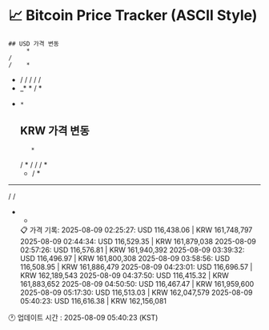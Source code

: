 # 📈 Bitcoin Price Tracker (ASCII Style)
    ## USD 가격 변동 
         *    
    /     
    /    *
  * /   / 
 /  /   / 
 * _*   * 
/      *  
*     *   
    ## KRW 가격 변동
         *    
    /    *
    /   / 
    /   * 
  * /  *  
 *  * *   
/  /      
*  *      
    📋 가격 기록:
    2025-08-09 02:25:27: USD 116,438.06 | KRW 161,748,797
2025-08-09 02:44:34: USD 116,529.35 | KRW 161,879,038
2025-08-09 02:57:26: USD 116,576.81 | KRW 161,940,392
2025-08-09 03:39:32: USD 116,496.97 | KRW 161,800,308
2025-08-09 03:58:56: USD 116,508.95 | KRW 161,886,479
2025-08-09 04:23:01: USD 116,696.57 | KRW 162,189,543
2025-08-09 04:37:50: USD 116,415.32 | KRW 161,883,652
2025-08-09 04:50:50: USD 116,467.47 | KRW 161,959,600
2025-08-09 05:17:30: USD 116,513.03 | KRW 162,047,579
2025-08-09 05:40:23: USD 116,616.38 | KRW 162,156,081
    
🕐 업데이트 시간 : 2025-08-09 05:40:23 (KST)
